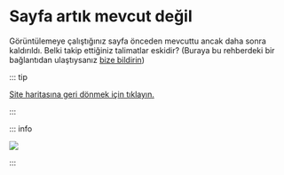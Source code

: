 # Sayfa artık mevcut değil

Görüntülemeye çalıştığınız sayfa önceden mevcuttu ancak daha sonra kaldırıldı. Belki takip ettiğiniz talimatlar eskidir? (Buraya bu rehberdeki bir bağlantıdan ulaştıysanız [bize bildirin](https://github.com/hacks-guide/Guide_Wii/issues))

::: tip

[Site haritasına geri dönmek için tıklayın.](site-navigation)

:::

::: info

![](https://http.cat/410)

:::
